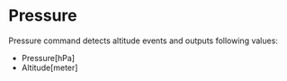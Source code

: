 # Pressure

Pressure command detects altitude events and outputs following values:

- Pressure[hPa]
- Altitude[meter]
